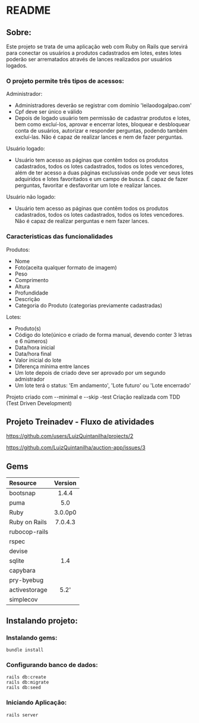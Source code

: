# README
## Sobre:
Este projeto se trata de uma aplicação  web com Ruby on Rails que servirá para conectar os usuários a produtos cadastrados em lotes, estes lotes poderão ser arrematados através de lances realizados por usuários logados.
### O projeto permite três tipos de acessos:
Administrador:
  - Administradores deverão se registrar com domínio 'leilaodogalpao.com'
  - Cpf deve ser único e válido
  - Depois de logado usuário  tem permissão de cadastrar produtos e lotes, bem como excluí-los, aprovar e encerrar lotes, bloquear e desbloquear conta de usuários, autorizar e responder perguntas, podendo também excluí-las. Não é capaz de realizar lances e nem de fazer perguntas.

Usuário logado:
  - Usuário tem acesso as páginas que contêm todos os produtos cadastrados, todos os lotes cadastrados, todos os lotes vencedores, além de ter acesso a duas páginas exclussivas onde pode ver seus lotes adquiridos e lotes favoritados e um campo de busca. É capaz de fazer perguntas, favoritar e desfavoritar um lote e realizar lances.
  
Usuário não logado:
  - Usuário tem acesso as páginas que contêm todos os produtos cadastrados, todos os lotes cadastrados, todos os lotes vencedores. Não é capaz de realizar perguntas e nem fazer lances.

### Caracteristicas das funcionalidades
Produtos:
  - Nome
  - Foto(aceita qualquer formato de imagem)
  - Peso
  - Comprimento
  - Altura
  - Profundidade
  - Descrição
  - Categoria do Produto (categorias previamente cadastradas)

Lotes:
  - Produto(s)
  - Código do lote(único e criado de forma manual, devendo conter 3 letras e 6 números)
  - Data/hora inicial
  - Data/hora final
  - Valor inicial do lote
  - Diferença mínima entre lances
  - Um lote depois de criado deve ser aprovado por um segundo admistrador
  - Um lote terá o status: 'Em andamento', 'Lote futuro' ou 'Lote encerrado'


    
Projeto criado com --minimal e --skip -test
Criação realizada com TDD (Test Driven Development)

## Projeto Treinadev - Fluxo de atividades
https://github.com/users/LuizQuintanilha/projects/2

https://github.com/LuizQuintanilha/auction-app/issues/3

## Gems

| Resource | Version|
|:---|:---:|
| bootsnap | 1.4.4 |
| puma | 5.0 |
| Ruby | 3.0.0p0 |
| Ruby on Rails | 7.0.4.3 |
| rubocop-rails ||
| rspec ||
| devise ||
| sqlite | 1.4 |
| capybara ||
| pry-byebug ||
| activestorage | 5.2' |
| simplecov |
## Instalando projeto:

### Instalando gems:

```
bundle install
```
### Configurando banco de dados:
```
rails db:create
rails db:migrate
rails db:seed
```

### Iniciando  Aplicação:
```
rails server
```